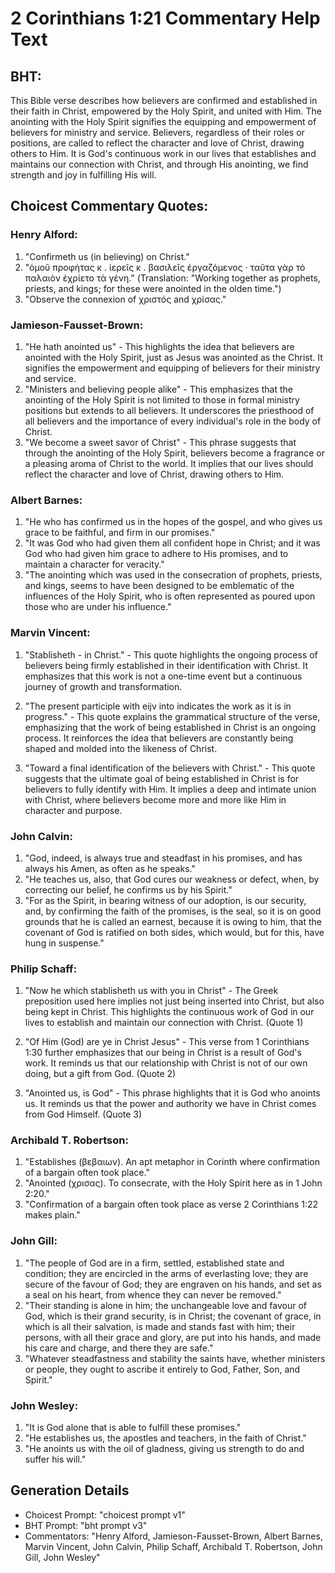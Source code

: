 # 2 Corinthians 1:21 Commentary Help Text

## BHT:
This Bible verse describes how believers are confirmed and established in their faith in Christ, empowered by the Holy Spirit, and united with Him. The anointing with the Holy Spirit signifies the equipping and empowerment of believers for ministry and service. Believers, regardless of their roles or positions, are called to reflect the character and love of Christ, drawing others to Him. It is God's continuous work in our lives that establishes and maintains our connection with Christ, and through His anointing, we find strength and joy in fulfilling His will.

## Choicest Commentary Quotes:
### Henry Alford:
1. "Confirmeth us (in believing) on Christ." 
2. "ὁμοῦ προφήτας κ . ἱερεῖς κ . βασιλεῖς ἐργαζόμενος · ταῦτα γὰρ τὸ παλαιὸν ἐχρίετο τὰ γένη." (Translation: "Working together as prophets, priests, and kings; for these were anointed in the olden time.") 
3. "Observe the connexion of χριστός and χρίσας."

### Jamieson-Fausset-Brown:
1. "He hath anointed us" - This highlights the idea that believers are anointed with the Holy Spirit, just as Jesus was anointed as the Christ. It signifies the empowerment and equipping of believers for their ministry and service.
2. "Ministers and believing people alike" - This emphasizes that the anointing of the Holy Spirit is not limited to those in formal ministry positions but extends to all believers. It underscores the priesthood of all believers and the importance of every individual's role in the body of Christ.
3. "We become a sweet savor of Christ" - This phrase suggests that through the anointing of the Holy Spirit, believers become a fragrance or a pleasing aroma of Christ to the world. It implies that our lives should reflect the character and love of Christ, drawing others to Him.

### Albert Barnes:
1. "He who has confirmed us in the hopes of the gospel, and who gives us grace to be faithful, and firm in our promises."
2. "It was God who had given them all confident hope in Christ; and it was God who had given him grace to adhere to His promises, and to maintain a character for veracity."
3. "The anointing which was used in the consecration of prophets, priests, and kings, seems to have been designed to be emblematic of the influences of the Holy Spirit, who is often represented as poured upon those who are under his influence."

### Marvin Vincent:
1. "Stablisheth - in Christ." - This quote highlights the ongoing process of believers being firmly established in their identification with Christ. It emphasizes that this work is not a one-time event but a continuous journey of growth and transformation.

2. "The present participle with eijv into indicates the work as it is in progress." - This quote explains the grammatical structure of the verse, emphasizing that the work of being established in Christ is an ongoing process. It reinforces the idea that believers are constantly being shaped and molded into the likeness of Christ.

3. "Toward a final identification of the believers with Christ." - This quote suggests that the ultimate goal of being established in Christ is for believers to fully identify with Him. It implies a deep and intimate union with Christ, where believers become more and more like Him in character and purpose.

### John Calvin:
1. "God, indeed, is always true and steadfast in his promises, and has always his Amen, as often as he speaks."
2. "He teaches us, also, that God cures our weakness or defect, when, by correcting our belief, he confirms us by his Spirit."
3. "For as the Spirit, in bearing witness of our adoption, is our security, and, by confirming the faith of the promises, is the seal, so it is on good grounds that he is called an earnest, because it is owing to him, that the covenant of God is ratified on both sides, which would, but for this, have hung in suspense."

### Philip Schaff:
1. "Now he which stablisheth us with you in Christ" - The Greek preposition used here implies not just being inserted into Christ, but also being kept in Christ. This highlights the continuous work of God in our lives to establish and maintain our connection with Christ. (Quote 1)

2. "Of Him (God) are ye in Christ Jesus" - This verse from 1 Corinthians 1:30 further emphasizes that our being in Christ is a result of God's work. It reminds us that our relationship with Christ is not of our own doing, but a gift from God. (Quote 2)

3. "Anointed us, is God" - This phrase highlights that it is God who anoints us. It reminds us that the power and authority we have in Christ comes from God Himself. (Quote 3)

### Archibald T. Robertson:
1. "Establishes (βεβαιων). An apt metaphor in Corinth where confirmation of a bargain often took place."
2. "Anointed (χρισας). To consecrate, with the Holy Spirit here as in 1 John 2:20."
3. "Confirmation of a bargain often took place as verse 2 Corinthians 1:22 makes plain."

### John Gill:
1. "The people of God are in a firm, settled, established state and condition; they are encircled in the arms of everlasting love; they are secure of the favour of God; they are engraven on his hands, and set as a seal on his heart, from whence they can never be removed."
2. "Their standing is alone in him; the unchangeable love and favour of God, which is their grand security, is in Christ; the covenant of grace, in which is all their salvation, is made and stands fast with him; their persons, with all their grace and glory, are put into his hands, and made his care and charge, and there they are safe."
3. "Whatever steadfastness and stability the saints have, whether ministers or people, they ought to ascribe it entirely to God, Father, Son, and Spirit."

### John Wesley:
1. "It is God alone that is able to fulfill these promises." 
2. "He establishes us, the apostles and teachers, in the faith of Christ." 
3. "He anoints us with the oil of gladness, giving us strength to do and suffer his will."


## Generation Details
- Choicest Prompt: "choicest prompt v1"
- BHT Prompt: "bht prompt v3"
- Commentators: "Henry Alford, Jamieson-Fausset-Brown, Albert Barnes, Marvin Vincent, John Calvin, Philip Schaff, Archibald T. Robertson, John Gill, John Wesley"
